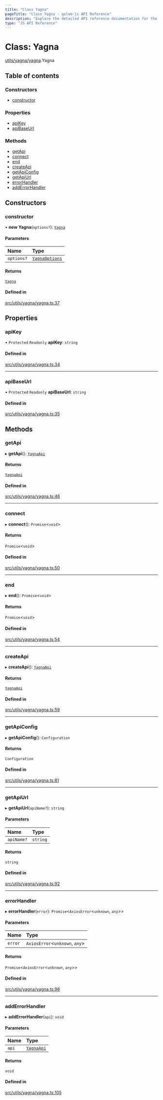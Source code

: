 ```yaml
---
title: "Class Yagna"
pageTitle: "Class Yagna - golem-js API Reference"
description: "Explore the detailed API reference documentation for the Class Yagna within the golem-js SDK for the Golem Network."
type: "JS API Reference"
---
```

# Class: Yagna

[utils/yagna/yagna](../modules/utils_yagna_yagna).Yagna

## Table of contents

### Constructors

- [constructor](utils_yagna_yagna.Yagna#constructor)

### Properties

- [apiKey](utils_yagna_yagna.Yagna#apikey)
- [apiBaseUrl](utils_yagna_yagna.Yagna#apibaseurl)

### Methods

- [getApi](utils_yagna_yagna.Yagna#getapi)
- [connect](utils_yagna_yagna.Yagna#connect)
- [end](utils_yagna_yagna.Yagna#end)
- [createApi](utils_yagna_yagna.Yagna#createapi)
- [getApiConfig](utils_yagna_yagna.Yagna#getapiconfig)
- [getApiUrl](utils_yagna_yagna.Yagna#getapiurl)
- [errorHandler](utils_yagna_yagna.Yagna#errorhandler)
- [addErrorHandler](utils_yagna_yagna.Yagna#adderrorhandler)

## Constructors

### constructor

• **new Yagna**(`options?`): [`Yagna`](utils_yagna_yagna.Yagna)

#### Parameters

| Name | Type |
| :------ | :------ |
| `options?` | [`YagnaOptions`](../modules/utils_yagna_yagna#yagnaoptions) |

#### Returns

[`Yagna`](utils_yagna_yagna.Yagna)

#### Defined in

[src/utils/yagna/yagna.ts:37](https://github.com/golemfactory/golem-js/blob/a42794e/src/utils/yagna/yagna.ts#L37)

## Properties

### apiKey

• `Protected` `Readonly` **apiKey**: `string`

#### Defined in

[src/utils/yagna/yagna.ts:34](https://github.com/golemfactory/golem-js/blob/a42794e/src/utils/yagna/yagna.ts#L34)

___

### apiBaseUrl

• `Protected` `Readonly` **apiBaseUrl**: `string`

#### Defined in

[src/utils/yagna/yagna.ts:35](https://github.com/golemfactory/golem-js/blob/a42794e/src/utils/yagna/yagna.ts#L35)

## Methods

### getApi

▸ **getApi**(): [`YagnaApi`](../modules/utils_yagna_yagna#yagnaapi)

#### Returns

[`YagnaApi`](../modules/utils_yagna_yagna#yagnaapi)

#### Defined in

[src/utils/yagna/yagna.ts:46](https://github.com/golemfactory/golem-js/blob/a42794e/src/utils/yagna/yagna.ts#L46)

___

### connect

▸ **connect**(): `Promise`\<`void`\>

#### Returns

`Promise`\<`void`\>

#### Defined in

[src/utils/yagna/yagna.ts:50](https://github.com/golemfactory/golem-js/blob/a42794e/src/utils/yagna/yagna.ts#L50)

___

### end

▸ **end**(): `Promise`\<`void`\>

#### Returns

`Promise`\<`void`\>

#### Defined in

[src/utils/yagna/yagna.ts:54](https://github.com/golemfactory/golem-js/blob/a42794e/src/utils/yagna/yagna.ts#L54)

___

### createApi

▸ **createApi**(): [`YagnaApi`](../modules/utils_yagna_yagna#yagnaapi)

#### Returns

[`YagnaApi`](../modules/utils_yagna_yagna#yagnaapi)

#### Defined in

[src/utils/yagna/yagna.ts:59](https://github.com/golemfactory/golem-js/blob/a42794e/src/utils/yagna/yagna.ts#L59)

___

### getApiConfig

▸ **getApiConfig**(): `Configuration`

#### Returns

`Configuration`

#### Defined in

[src/utils/yagna/yagna.ts:81](https://github.com/golemfactory/golem-js/blob/a42794e/src/utils/yagna/yagna.ts#L81)

___

### getApiUrl

▸ **getApiUrl**(`apiName?`): `string`

#### Parameters

| Name | Type |
| :------ | :------ |
| `apiName?` | `string` |

#### Returns

`string`

#### Defined in

[src/utils/yagna/yagna.ts:92](https://github.com/golemfactory/golem-js/blob/a42794e/src/utils/yagna/yagna.ts#L92)

___

### errorHandler

▸ **errorHandler**(`error`): `Promise`\<`AxiosError`\<`unknown`, `any`\>\>

#### Parameters

| Name | Type |
| :------ | :------ |
| `error` | `AxiosError`\<`unknown`, `any`\> |

#### Returns

`Promise`\<`AxiosError`\<`unknown`, `any`\>\>

#### Defined in

[src/utils/yagna/yagna.ts:96](https://github.com/golemfactory/golem-js/blob/a42794e/src/utils/yagna/yagna.ts#L96)

___

### addErrorHandler

▸ **addErrorHandler**(`api`): `void`

#### Parameters

| Name | Type |
| :------ | :------ |
| `api` | [`YagnaApi`](../modules/utils_yagna_yagna#yagnaapi) |

#### Returns

`void`

#### Defined in

[src/utils/yagna/yagna.ts:105](https://github.com/golemfactory/golem-js/blob/a42794e/src/utils/yagna/yagna.ts#L105)
